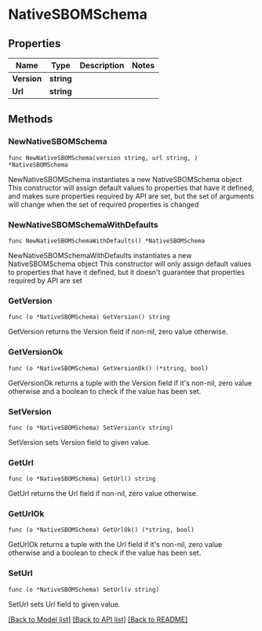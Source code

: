 # NativeSBOMSchema

## Properties

Name | Type | Description | Notes
------------ | ------------- | ------------- | -------------
**Version** | **string** |  | 
**Url** | **string** |  | 

## Methods

### NewNativeSBOMSchema

`func NewNativeSBOMSchema(version string, url string, ) *NativeSBOMSchema`

NewNativeSBOMSchema instantiates a new NativeSBOMSchema object
This constructor will assign default values to properties that have it defined,
and makes sure properties required by API are set, but the set of arguments
will change when the set of required properties is changed

### NewNativeSBOMSchemaWithDefaults

`func NewNativeSBOMSchemaWithDefaults() *NativeSBOMSchema`

NewNativeSBOMSchemaWithDefaults instantiates a new NativeSBOMSchema object
This constructor will only assign default values to properties that have it defined,
but it doesn't guarantee that properties required by API are set

### GetVersion

`func (o *NativeSBOMSchema) GetVersion() string`

GetVersion returns the Version field if non-nil, zero value otherwise.

### GetVersionOk

`func (o *NativeSBOMSchema) GetVersionOk() (*string, bool)`

GetVersionOk returns a tuple with the Version field if it's non-nil, zero value otherwise
and a boolean to check if the value has been set.

### SetVersion

`func (o *NativeSBOMSchema) SetVersion(v string)`

SetVersion sets Version field to given value.


### GetUrl

`func (o *NativeSBOMSchema) GetUrl() string`

GetUrl returns the Url field if non-nil, zero value otherwise.

### GetUrlOk

`func (o *NativeSBOMSchema) GetUrlOk() (*string, bool)`

GetUrlOk returns a tuple with the Url field if it's non-nil, zero value otherwise
and a boolean to check if the value has been set.

### SetUrl

`func (o *NativeSBOMSchema) SetUrl(v string)`

SetUrl sets Url field to given value.



[[Back to Model list]](../README.md#documentation-for-models) [[Back to API list]](../README.md#documentation-for-api-endpoints) [[Back to README]](../README.md)


